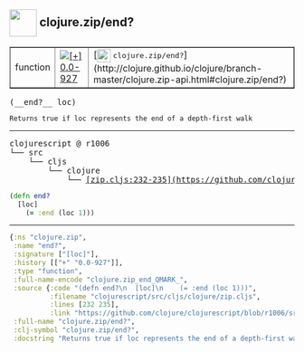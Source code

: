 ## <img width="48px" valign="middle" src="http://i.imgur.com/Hi20huC.png"> clojure.zip/end?

 <table border="1">
<tr>
<td>function</td>
<td><a href="https://github.com/cljsinfo/api-refs/tree/0.0-927"><img valign="middle" alt="[+] 0.0-927" src="https://img.shields.io/badge/+-0.0--927-lightgrey.svg"></a> </td>
<td>
[<img height="24px" valign="middle" src="http://i.imgur.com/1GjPKvB.png"> <samp>clojure.zip/end?</samp>](http://clojure.github.io/clojure/branch-master/clojure.zip-api.html#clojure.zip/end?)
</td>
</tr>
</table>

 <samp>
(__end?__ loc)<br>
</samp>

```
Returns true if loc represents the end of a depth-first walk
```

---

 <pre>
clojurescript @ r1006
└── src
    └── cljs
        └── clojure
            └── <ins>[zip.cljs:232-235](https://github.com/clojure/clojurescript/blob/r1006/src/cljs/clojure/zip.cljs#L232-L235)</ins>
</pre>

```clj
(defn end?
  [loc]
    (= :end (loc 1)))
```


---

```clj
{:ns "clojure.zip",
 :name "end?",
 :signature ["[loc]"],
 :history [["+" "0.0-927"]],
 :type "function",
 :full-name-encode "clojure.zip_end_QMARK_",
 :source {:code "(defn end?\n  [loc]\n    (= :end (loc 1)))",
          :filename "clojurescript/src/cljs/clojure/zip.cljs",
          :lines [232 235],
          :link "https://github.com/clojure/clojurescript/blob/r1006/src/cljs/clojure/zip.cljs#L232-L235"},
 :full-name "clojure.zip/end?",
 :clj-symbol "clojure.zip/end?",
 :docstring "Returns true if loc represents the end of a depth-first walk"}

```

